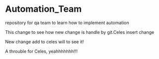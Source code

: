 # Automation_Team
repository for qa team to learn how to implement automation

This change to see how new change is handle by git.Celes insert change

New change add to celes will to see it!

A throuble for Celes, yeahhhhhhh!!!
